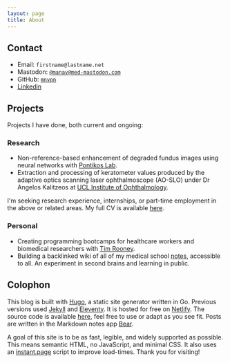 ```yaml
---
layout: page
title: About
---
```


## Contact

- Email: `firstname@lastname.net`
- Mastodon: <a rel="me" href="https://med-mastodon.com/@manav">`@manav@med-mastodon.com`</a>
- GitHub: [`mnvpn`](https://github.com/mnvpn)
- [Linkedin](https://linkedin.com/in/manavponnekanti)

## Projects

Projects I have done, both current and ongoing:

### Research

- Non-reference-based enhancement of degraded fundus images using neural networks with [Pontikos Lab](https://pontikoslab.com).
- Extraction and processing of keratometer values produced by the adaptive optics scanning laser ophthalmoscope (AO-SLO) under Dr Angelos Kalitzeos at [UCL Institute of Ophthalmology](https://www.ucl.ac.uk/ioo/).

I'm seeking research experience, internships, or part-time employment in the above or related areas. My full CV is available [here](/assets/CV.pdf).

### Personal

- Creating programming bootcamps for healthcare workers and biomedical researchers with [Tim Rooney](https://twitter.com/tjrwriting).
- Building a backlinked wiki of all of my medical school [notes](/notes), accessible to all. An experiment in second brains and learning in public.

## Colophon

This blog is built with [Hugo](https://gohugo.io/), a static site generator written in Go. Previous versions used [Jekyll](https://jekyllrb.com) and [Eleventy](https://11ty.dev). It is hosted for free on [Netlify](https://netlify.com). The source code is available [here](https://github.com/mnvpn/website), feel free to use or adapt as you see fit. Posts are written in the Markdown notes app [Bear](https://bear.app).

A goal of this site is to be as fast, legible, and widely supported as possible. This means semantic HTML, no JavaScript, and minimal CSS. It also uses an [instant.page](https://instant.page) script to improve load-times. Thank you for visiting!